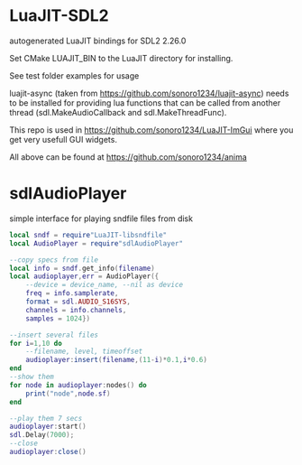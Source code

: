 # LuaJIT-SDL2
autogenerated LuaJIT bindings for SDL2 2.26.0

Set CMake LUAJIT_BIN to the LuaJIT directory for installing.

See test folder examples for usage

luajit-async (taken from https://github.com/sonoro1234/luajit-async) needs to be installed for providing lua functions that can be called from another thread (sdl.MakeAudioCallback and sdl.MakeThreadFunc).

This repo is used in https://github.com/sonoro1234/LuaJIT-ImGui where you get very usefull GUI widgets.

All above can be found at https://github.com/sonoro1234/anima

# sdlAudioPlayer

simple interface for playing sndfile files from disk

```lua
local sndf = require"LuaJIT-libsndfile"
local AudioPlayer = require"sdlAudioPlayer"

--copy specs from file
local info = sndf.get_info(filename)
local audioplayer,err = AudioPlayer({
    --device = device_name, --nil as device
    freq = info.samplerate, 
    format = sdl.AUDIO_S16SYS,
    channels = info.channels, 
    samples = 1024})

--insert several files
for i=1,10 do
	--filename, level, timeoffset
	audioplayer:insert(filename,(11-i)*0.1,i*0.6)
end
--show them
for node in audioplayer:nodes() do
    print("node",node.sf)
end

--play them 7 secs
audioplayer:start()
sdl.Delay(7000);
--close
audioplayer:close()
```
